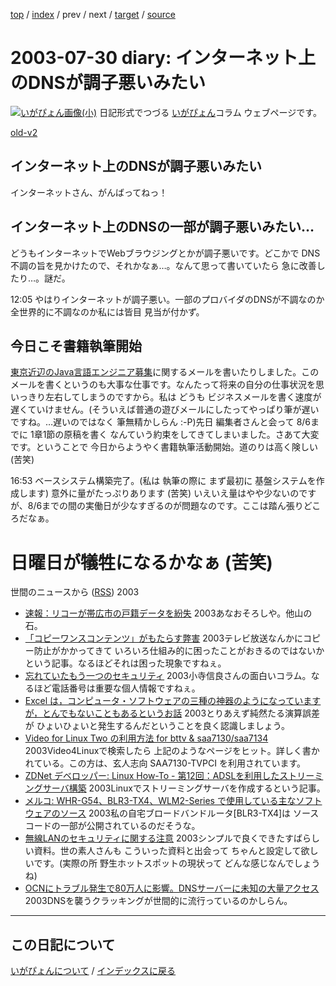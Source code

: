 [top](https://igapyon.github.io/diary/) 
 / [index](https://igapyon.github.io/diary/2003/index.html) 
 / prev 
 / next 
 / [target](https://igapyon.github.io/diary/2003/ig030730.html) 
 / [source](https://github.com/igapyon/diary/blob/gh-pages/2003/ig030730.html.src.md) 

2003-07-30 diary: インターネット上のDNSが調子悪いみたい
=====================================================================================================
[![いがぴょん画像(小)](https://igapyon.github.io/diary/images/iga200306s.jpg "いがぴょん")](https://igapyon.github.io/diary/memo/memoigapyon.html) 日記形式でつづる [いがぴょん](https://igapyon.github.io/diary/memo/memoigapyon.html)コラム ウェブページです。

[old-v2](ig030730-orig.html)

## インターネット上のDNSが調子悪いみたい

インターネットさん、がんばってねっ！

## インターネット上のDNSの一部が調子悪いみたい…

どうもインターネットでWebブラウジングとかが調子悪いです。どこかで DNS不調の旨を見かけたので、それかなぁ…。なんて思って書いていたら 急に改善したり…。謎だ。

12:05 やはりインターネットが調子悪い。一部のプロバイダのDNSが不調なのか 全世界的に不調なのか私には皆目 見当が付かず。

## 今日こそ書籍執筆開始

[東京近辺のJava言語エンジニア募集](ig030728.html)に関するメールを書いたりしました。このメールを書くというのも大事な仕事です。なんたって将来の自分の仕事状況を思いっきり左右してしまうのですから。私は どうも ビジネスメールを書く速度が遅くていけません。(そういえば普通の遊びメールにしたってやっぱり筆が遅いですね。…遅いのではなく 筆無精かしらん :-P)先日 編集者さんと会って 8/6までに 1章1節の原稿を書く なんていう約束をしてきてしまいました。さあて大変です。ということで 今日からようやく書籍執筆活動開始。道のりは高く険しい (苦笑)

16:53 ベースシステム構築完了。(私は 執筆の際に まず最初に 基盤システムを作成します) 意外に量がたっぷりあります (苦笑) いえいえ量はやや少ないのですが、8/6までの間の実働日が少なすぎるのが問題なのです。ここは踏ん張りどころだなぁ。
# 日曜日が犠牲になるかなぁ (苦笑)
世間のニュースから ([RSS](ig030730-news.xml)) 2003
* [速報：リコーが帯広市の戸籍データを紛失](http://itpro.nikkeibp.co.jp/free/NC/NEWS/20030725/2/)  2003あなおそろしや。他山の石。
* [「コピーワンスコンテンツ」がもたらす弊害](http://www.zdnet.co.jp/news/0307/29/cjad_redwave.html)  2003テレビ放送なんかにコピー防止がかかってきて いろいろ仕組み的に困ったことがおきるのではないか という記事。なるほどそれは困った現象ですねぇ。
* [忘れていたもう一つのセキュリティ](http://www.zdnet.co.jp/news/0307/18/cjad_kodera.html)  2003小寺信良さんの面白いコラム。なるほど電話番号は重要な個人情報ですねぇ。
* [Excel は，コンピュータ・ソフトウェアの三種の神器のようになっていますが，とんでもないこともあるというお話](http://aoki2.si.gunma-u.ac.jp/Hanasi/excel/)  2003とりあえず純然たる演算誤差が ひょいひょいと発生するんだということを良く認識しましょう。
* [Video for Linux Two の利用方法 for bttv & saa7130/saa7134](http://www.vision.ie.niigata-u.ac.jp/~tamaki/v4l2-bttv2.html)  2003Video4Linuxで検索したら 上記のようなページをヒット。詳しく書かれている。この方は、玄人志向 SAA7130-TVPCI を利用されています。
* [ZDNet デベロッパー: Linux How-To - 第12回：ADSLを利用したストリーミングサーバ構築](http://www.zdnet.co.jp/help/howto/linux/0007master/12/)  2003Linuxでストリーミングサーバを作成するという記事。
* [メルコ: WHR-G54、BLR3-TX4、WLM2-Series で使用している主なソフトウェアのソース](http://buffalo.melcoinc.co.jp/download/driver/lan/linux_whr.html#WLA-T1)  2003私の自宅ブロードバンドルータ[BLR3-TX4]は ソースコードの一部が公開されているのだそうな。
* [無線LANのセキュリティに関する注意](http://www.ipa.go.jp/security/ciadr/20030228wirelesslan.html)  2003シンプルで良くできたすばらしい資料。世の素人さんも こういった資料と出会って ちゃんと設定して欲しいです。(実際の所 野生ホットスポットの現状って どんな感じなんでしょうね)
* [OCNにトラブル発生で80万人に影響。DNSサーバーに未知の大量アクセス](http://itpro.nikkeibp.co.jp/free/NCC/NEWS/20030729/4/)  2003DNSを襲うクラッキングが世間的に流行っているのかしらん。


----------------------------------------------------------------------------------------------------

## この日記について
[いがぴょんについて](https://igapyon.github.io/diary/memo/memoigapyon.html) / [インデックスに戻る](https://igapyon.github.io/diary/idxall.html)
